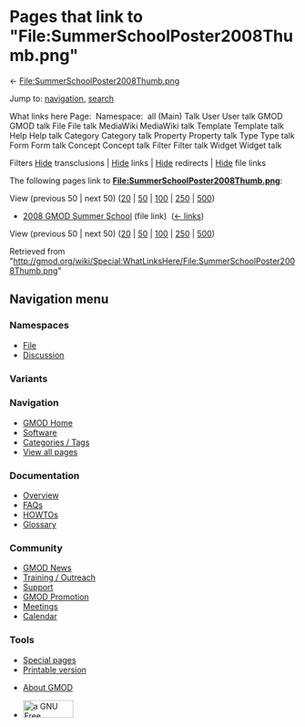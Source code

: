 <div id="mw-page-base" class="noprint">

</div>

<div id="mw-head-base" class="noprint">

</div>

<div id="content" class="mw-body" role="main">

<span id="top"></span>

<div id="mw-js-message" style="display:none;">

</div>



# <span dir="auto">Pages that link to "File:SummerSchoolPoster2008Thumb.png"</span>

<div id="bodyContent">

<div id="contentSub">

←
[File:SummerSchoolPoster2008Thumb.png](/wiki/File:SummerSchoolPoster2008Thumb.png "File:SummerSchoolPoster2008Thumb.png")

</div>

<div id="jump-to-nav" class="mw-jump">

Jump to: [navigation](#mw-navigation), [search](#p-search)

</div>

<div id="mw-content-text">

What links here Page:  Namespace:  all (Main) Talk User User talk GMOD
GMOD talk File File talk MediaWiki MediaWiki talk Template Template talk
Help Help talk Category Category talk Property Property talk Type Type
talk Form Form talk Concept Concept talk Filter Filter talk Widget
Widget talk

Filters
[Hide](/mediawiki/index.php?title=Special:WhatLinksHere/File:SummerSchoolPoster2008Thumb.png&hidetrans=1 "Special:WhatLinksHere/File:SummerSchoolPoster2008Thumb.png")
transclusions \|
[Hide](/mediawiki/index.php?title=Special:WhatLinksHere/File:SummerSchoolPoster2008Thumb.png&hidelinks=1 "Special:WhatLinksHere/File:SummerSchoolPoster2008Thumb.png")
links \|
[Hide](/mediawiki/index.php?title=Special:WhatLinksHere/File:SummerSchoolPoster2008Thumb.png&hideredirs=1 "Special:WhatLinksHere/File:SummerSchoolPoster2008Thumb.png")
redirects \|
[Hide](/mediawiki/index.php?title=Special:WhatLinksHere/File:SummerSchoolPoster2008Thumb.png&hideimages=1 "Special:WhatLinksHere/File:SummerSchoolPoster2008Thumb.png")
file links

The following pages link to
**[File:SummerSchoolPoster2008Thumb.png](/wiki/File:SummerSchoolPoster2008Thumb.png "File:SummerSchoolPoster2008Thumb.png")**:

View (previous 50 \| next 50)
([20](/mediawiki/index.php?title=Special:WhatLinksHere/File:SummerSchoolPoster2008Thumb.png&limit=20 "Special:WhatLinksHere/File:SummerSchoolPoster2008Thumb.png")
\|
[50](/mediawiki/index.php?title=Special:WhatLinksHere/File:SummerSchoolPoster2008Thumb.png&limit=50 "Special:WhatLinksHere/File:SummerSchoolPoster2008Thumb.png")
\|
[100](/mediawiki/index.php?title=Special:WhatLinksHere/File:SummerSchoolPoster2008Thumb.png&limit=100 "Special:WhatLinksHere/File:SummerSchoolPoster2008Thumb.png")
\|
[250](/mediawiki/index.php?title=Special:WhatLinksHere/File:SummerSchoolPoster2008Thumb.png&limit=250 "Special:WhatLinksHere/File:SummerSchoolPoster2008Thumb.png")
\|
[500](/mediawiki/index.php?title=Special:WhatLinksHere/File:SummerSchoolPoster2008Thumb.png&limit=500 "Special:WhatLinksHere/File:SummerSchoolPoster2008Thumb.png"))

- [2008 GMOD Summer
  School](/wiki/2008_GMOD_Summer_School "2008 GMOD Summer School") (file
  link) ‎ <span class="mw-whatlinkshere-tools">([←
  links](/mediawiki/index.php?title=Special:WhatLinksHere&target=2008+GMOD+Summer+School "Special:WhatLinksHere"))</span>

View (previous 50 \| next 50)
([20](/mediawiki/index.php?title=Special:WhatLinksHere/File:SummerSchoolPoster2008Thumb.png&limit=20 "Special:WhatLinksHere/File:SummerSchoolPoster2008Thumb.png")
\|
[50](/mediawiki/index.php?title=Special:WhatLinksHere/File:SummerSchoolPoster2008Thumb.png&limit=50 "Special:WhatLinksHere/File:SummerSchoolPoster2008Thumb.png")
\|
[100](/mediawiki/index.php?title=Special:WhatLinksHere/File:SummerSchoolPoster2008Thumb.png&limit=100 "Special:WhatLinksHere/File:SummerSchoolPoster2008Thumb.png")
\|
[250](/mediawiki/index.php?title=Special:WhatLinksHere/File:SummerSchoolPoster2008Thumb.png&limit=250 "Special:WhatLinksHere/File:SummerSchoolPoster2008Thumb.png")
\|
[500](/mediawiki/index.php?title=Special:WhatLinksHere/File:SummerSchoolPoster2008Thumb.png&limit=500 "Special:WhatLinksHere/File:SummerSchoolPoster2008Thumb.png"))

</div>

<div class="printfooter">

Retrieved from
"<http://gmod.org/wiki/Special:WhatLinksHere/File:SummerSchoolPoster2008Thumb.png>"

</div>

<div id="catlinks" class="catlinks catlinks-allhidden">

</div>

<div class="visualClear">

</div>

</div>

</div>

<div id="mw-navigation">

## Navigation menu

<div id="mw-head">



<div id="left-navigation">

<div id="p-namespaces" class="vectorTabs" role="navigation"
aria-labelledby="p-namespaces-label">

### Namespaces

- <span id="ca-nstab-image"><a href="/wiki/File:SummerSchoolPoster2008Thumb.png" accesskey="c"
  title="View the file page [c]">File</a></span>
- <span id="ca-talk"><a
  href="/mediawiki/index.php?title=File_talk:SummerSchoolPoster2008Thumb.png&amp;action=edit&amp;redlink=1"
  accesskey="t"
  title="Discussion about the content page [t]">Discussion</a></span>

</div>

<div id="p-variants" class="vectorMenu emptyPortlet" role="navigation"
aria-labelledby="p-variants-label">

### 

### Variants[](#)

<div class="menu">

</div>

</div>

</div>

<div id="right-navigation">





</div>



</div>

</div>

</div>

<div id="mw-panel">

<div id="p-logo" role="banner">

<a href="/wiki/Main_Page"
style="background-image: url(http://gmod.org/images/GMOD-cogs.png);"
title="Visit the main page"></a>

</div>

<div id="p-Navigation" class="portal" role="navigation"
aria-labelledby="p-Navigation-label">

### Navigation

<div class="body">

- <span id="n-GMOD-Home">[GMOD Home](/wiki/Main_Page)</span>
- <span id="n-Software">[Software](/wiki/GMOD_Components)</span>
- <span id="n-Categories-.2F-Tags">[Categories /
  Tags](/wiki/Categories)</span>
- <span id="n-View-all-pages">[View all
  pages](/wiki/Special:AllPages)</span>

</div>

</div>

<div id="p-Documentation" class="portal" role="navigation"
aria-labelledby="p-Documentation-label">

### Documentation

<div class="body">

- <span id="n-Overview">[Overview](/wiki/Overview)</span>
- <span id="n-FAQs">[FAQs](/wiki/Category:FAQ)</span>
- <span id="n-HOWTOs">[HOWTOs](/wiki/Category:HOWTO)</span>
- <span id="n-Glossary">[Glossary](/wiki/Glossary)</span>

</div>

</div>

<div id="p-Community" class="portal" role="navigation"
aria-labelledby="p-Community-label">

### Community

<div class="body">

- <span id="n-GMOD-News">[GMOD News](/wiki/GMOD_News)</span>
- <span id="n-Training-.2F-Outreach">[Training /
  Outreach](/wiki/Training_and_Outreach)</span>
- <span id="n-Support">[Support](/wiki/Support)</span>
- <span id="n-GMOD-Promotion">[GMOD
  Promotion](/wiki/GMOD_Promotion)</span>
- <span id="n-Meetings">[Meetings](/wiki/Meetings)</span>
- <span id="n-Calendar">[Calendar](/wiki/Calendar)</span>

</div>

</div>

<div id="p-tb" class="portal" role="navigation"
aria-labelledby="p-tb-label">

### Tools

<div class="body">

- <span id="t-specialpages"><a href="/wiki/Special:SpecialPages" accesskey="q"
  title="A list of all special pages [q]">Special pages</a></span>
- <span id="t-print"><a
  href="/mediawiki/index.php?title=Special:WhatLinksHere/File:SummerSchoolPoster2008Thumb.png&amp;printable=yes"
  rel="alternate" accesskey="p"
  title="Printable version of this page [p]">Printable version</a></span>

</div>

</div>

</div>

</div>

<div id="footer" role="contentinfo">

- <span id="footer-places-about">[About
  GMOD](/wiki/GMOD:About "GMOD:About")</span>

<!-- -->

- <span id="footer-copyrightico">[<img src="http://www.gnu.org/graphics/gfdl-logo-small.png" width="88"
  height="31" alt="a GNU Free Documentation License" />](http://www.gnu.org/licenses/fdl-1.3.html)</span>


<div style="clear:both">

</div>

</div>
